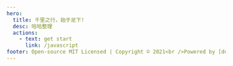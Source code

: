 ```yaml
---
hero:
  title: 千里之行，始于足下!
  desc: 哈哈整理
  actions:
    - text: get start
      link: /javascript
footer: Open-source MIT Licensed | Copyright © 2021<br />Powered by [dumi](https://d.umijs.org)
---
```

